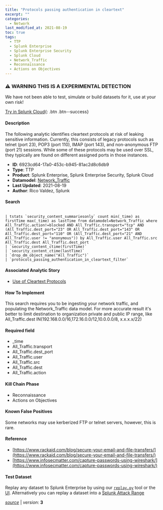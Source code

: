 ```yaml
---
title: "Protocols passing authentication in cleartext"
excerpt: ""
categories:
  - Network
last_modified_at: 2021-08-19
toc: true
tags:
  - TTP
  - Splunk Enterprise
  - Splunk Enterprise Security
  - Splunk Cloud
  - Network_Traffic
  - Reconnaissance
  - Actions on Objectives
---
```


### ⚠️ WARNING THIS IS A EXPERIMENTAL DETECTION
We have not been able to test, simulate or build datasets for it, use at your own risk!


[Try in Splunk Cloud](https://www.splunk.com/en_us/cyber-security.html){: .btn .btn--success}

#### Description

The following analytic identifies cleartext protocols at risk of leaking sensitive information. Currently, this consists of legacy protocols such as telnet (port 23), POP3 (port 110), IMAP (port 143), and non-anonymous FTP (port 21) sessions. While some of these protocols may be used over SSL, they typically are found on different assigned ports in those instances.

- **ID**: 6923cd64-17a0-453c-b945-81ac2d8c6db9
- **Type**: TTP
- **Product**: Splunk Enterprise, Splunk Enterprise Security, Splunk Cloud
- **Datamodel**: [Network_Traffic](https://docs.splunk.com/Documentation/CIM/latest/User/NetworkTraffic)
- **Last Updated**: 2021-08-19
- **Author**: Rico Valdez, Splunk



#### Search

```

| tstats `security_content_summariesonly` count min(_time) as firstTime max(_time) as lastTime from datamodel=Network_Traffic where All_Traffic.action!=blocked AND All_Traffic.transport="tcp" AND (All_Traffic.dest_port="23" OR All_Traffic.dest_port="143" OR All_Traffic.dest_port="110" OR (All_Traffic.dest_port="21" AND All_Traffic.user != "anonymous")) by All_Traffic.user All_Traffic.src All_Traffic.dest All_Traffic.dest_port 
| `security_content_ctime(firstTime)` 
| `security_content_ctime(lastTime)` 
| `drop_dm_object_name("All_Traffic")` 
| `protocols_passing_authentication_in_cleartext_filter`
```

#### Associated Analytic Story
* [Use of Cleartext Protocols](/stories/use_of_cleartext_protocols)


#### How To Implement
This search requires you to be ingesting your network traffic, and populating the Network_Traffic data model. For more accurate result it&#39;s better to limit destination to organization private and public IP range, like All_Traffic.dest IN(192.168.0.0/16,172.16.0.0/12,10.0.0.0/8, x.x.x.x/22)

#### Required field
* _time
* All_Traffic.transport
* All_Traffic.dest_port
* All_Traffic.user
* All_Traffic.src
* All_Traffic.dest
* All_Traffic.action


#### Kill Chain Phase
* Reconnaissance
* Actions on Objectives


#### Known False Positives
Some networks may use kerberized FTP or telnet servers, however, this is rare.




#### Reference

* [https://www.rackaid.com/blog/secure-your-email-and-file-transfers/](https://www.rackaid.com/blog/secure-your-email-and-file-transfers/)
* [https://www.infosecmatter.com/capture-passwords-using-wireshark/](https://www.infosecmatter.com/capture-passwords-using-wireshark/)



#### Test Dataset
Replay any dataset to Splunk Enterprise by using our [`replay.py`](https://github.com/splunk/attack_data#using-replaypy) tool or the [UI](https://github.com/splunk/attack_data#using-ui).
Alternatively you can replay a dataset into a [Splunk Attack Range](https://github.com/splunk/attack_range#replay-dumps-into-attack-range-splunk-server)




[*source*](https://github.com/splunk/security_content/tree/develop/detections/experimental/network/protocols_passing_authentication_in_cleartext.yml) \| *version*: **3**